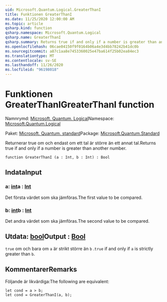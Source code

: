 ```yaml
---
uid: Microsoft.Quantum.Logical.GreaterThanI
title: Funktionen GreaterThanI
ms.date: 11/25/2020 12:00:00 AM
ms.topic: article
qsharp.kind: function
qsharp.namespace: Microsoft.Quantum.Logical
qsharp.name: GreaterThanI
qsharp.summary: Returns true if and only if a number is greater than another number.
ms.openlocfilehash: 06cae04150f9f0164b06a4e3d4bb78242b41dc0b
ms.sourcegitcommit: a87c1aa8e7453360025e47ba614f25b02ea84ec3
ms.translationtype: MT
ms.contentlocale: sv-SE
ms.lasthandoff: 11/26/2020
ms.locfileid: "96198018"
---
```

# <a name="greaterthani-function"></a><span data-ttu-id="79856-102">Funktionen GreaterThanI</span><span class="sxs-lookup"><span data-stu-id="79856-102">GreaterThanI function</span></span>

<span data-ttu-id="79856-103">Namnrymd: [Microsoft. Quantum. Logical](xref:Microsoft.Quantum.Logical)</span><span class="sxs-lookup"><span data-stu-id="79856-103">Namespace: [Microsoft.Quantum.Logical](xref:Microsoft.Quantum.Logical)</span></span>

<span data-ttu-id="79856-104">Paket: [Microsoft. Quantum. standard](https://nuget.org/packages/Microsoft.Quantum.Standard)</span><span class="sxs-lookup"><span data-stu-id="79856-104">Package: [Microsoft.Quantum.Standard](https://nuget.org/packages/Microsoft.Quantum.Standard)</span></span>


<span data-ttu-id="79856-105">Returnerar true om och endast om ett tal är större än ett annat tal.</span><span class="sxs-lookup"><span data-stu-id="79856-105">Returns true if and only if a number is greater than another number.</span></span>

```qsharp
function GreaterThanI (a : Int, b : Int) : Bool
```


## <a name="input"></a><span data-ttu-id="79856-106">Indata</span><span class="sxs-lookup"><span data-stu-id="79856-106">Input</span></span>

### <a name="a--int"></a><span data-ttu-id="79856-107">a: [int](xref:microsoft.quantum.lang-ref.int)</span><span class="sxs-lookup"><span data-stu-id="79856-107">a : [Int](xref:microsoft.quantum.lang-ref.int)</span></span>

<span data-ttu-id="79856-108">Det första värdet som ska jämföras.</span><span class="sxs-lookup"><span data-stu-id="79856-108">The first value to be compared.</span></span>


### <a name="b--int"></a><span data-ttu-id="79856-109">b: [int](xref:microsoft.quantum.lang-ref.int)</span><span class="sxs-lookup"><span data-stu-id="79856-109">b : [Int](xref:microsoft.quantum.lang-ref.int)</span></span>

<span data-ttu-id="79856-110">Det andra värdet som ska jämföras.</span><span class="sxs-lookup"><span data-stu-id="79856-110">The second value to be compared.</span></span>



## <a name="output--bool"></a><span data-ttu-id="79856-111">Utdata: [bool](xref:microsoft.quantum.lang-ref.bool)</span><span class="sxs-lookup"><span data-stu-id="79856-111">Output : [Bool](xref:microsoft.quantum.lang-ref.bool)</span></span>

<span data-ttu-id="79856-112">`true` om och bara om `a` är strikt större än `b` .</span><span class="sxs-lookup"><span data-stu-id="79856-112">`true` if and only if `a` is strictly greater than `b`.</span></span>

## <a name="remarks"></a><span data-ttu-id="79856-113">Kommentarer</span><span class="sxs-lookup"><span data-stu-id="79856-113">Remarks</span></span>

<span data-ttu-id="79856-114">Följande är likvärdiga:</span><span class="sxs-lookup"><span data-stu-id="79856-114">The following are equivalent:</span></span>

```Q#
let cond = a > b;
let cond = GreaterThanI(a, b);
```